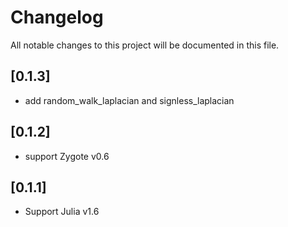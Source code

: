# Changelog

All notable changes to this project will be documented in this file.

## [0.1.3]

- add random_walk_laplacian and signless_laplacian

## [0.1.2]

- support Zygote v0.6

## [0.1.1]

- Support Julia v1.6
